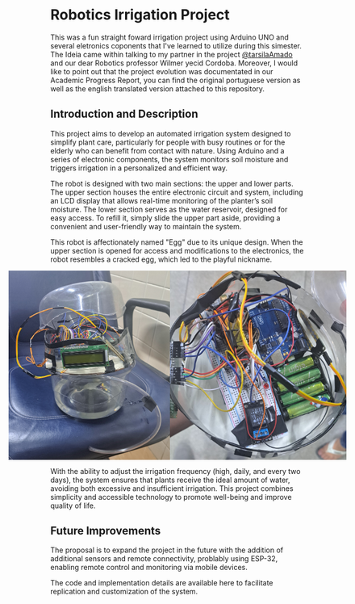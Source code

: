 # Robotics Irrigation Project

This was a fun straight foward irrigation project using Arduino UNO and several eletronics coponents that I've learned to utilize during this simester. The Ideia came within talking to my partner in the project [@tarsilaAmado](https://github.com/tarsilaAmado) and our dear Robotics professor Wilmer yecid Cordoba. Moreover, I would like to point out that the project evolution was documentated in our Academic Progress Report, you can find the original portuguese version as well as the english translated version attached to this repository.

## Introduction and Description

This project aims to develop an automated irrigation system designed to simplify plant care, particularly for people with busy routines or for the elderly who can benefit from contact with nature. Using Arduino and a series of electronic components, the system monitors soil moisture and triggers irrigation in a personalized and efficient way.

The robot is designed with two main sections: the upper and lower parts. The upper section houses the entire electronic circuit and system, including an LCD display that allows real-time monitoring of the planter’s soil moisture. The lower section serves as the water reservoir, designed for easy access. To refill it, simply slide the upper part aside, providing a convenient and user-friendly way to maintain the system.

This robot is affectionately named "Egg" due to its unique design. When the upper section is opened for access and modifications to the electronics, the robot resembles a cracked egg, which led to the playful nickname.


<div align="center" style="display: flex; justify-content: center;">
  <img src="Images/Egg.jpg" alt="Imagem 1" width="320"/>
  <img src="Images/EggEletronics.jpg" alt="Imagem 2" width="350"/>
</div>


With the ability to adjust the irrigation frequency (high, daily, and every two days), the system ensures that plants receive the ideal amount of water, avoiding both excessive and insufficient irrigation. This project combines simplicity and accessible technology to promote well-being and improve quality of life.

## Future Improvements

The proposal is to expand the project in the future with the addition of additional sensors and remote connectivity, problably using ESP-32, enabling remote control and monitoring via mobile devices. 

The code and implementation details are available here to facilitate replication and customization of the system.
